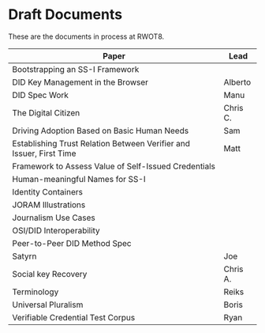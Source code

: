 # Draft Documents

These are the documents in process at RWOT8.

| Paper | Lead |
| ------------- | ------------- |
| Bootstrapping an SS-I Framework | |
| DID Key Management in the Browser | Alberto |
| DID Spec Work | Manu |
| The Digital Citizen | Chris C. |
| Driving Adoption Based on Basic Human Needs | Sam |
| Establishing Trust Relation Between Verifier and Issuer, First Time | Matt |
| Framework to Assess Value of Self-Issued Credentials |
| Human-meaningful Names for SS-I | |
| Identity Containers | |
| JORAM Illustrations | |
| Journalism Use Cases |
| OSI/DID Interoperability | |
| Peer-to-Peer DID Method Spec | |
| Satyrn | Joe |
| Social key Recovery | Chris A. |
| Terminology | Reiks |
| Universal Pluralism | Boris |
| Verifiable Credential Test Corpus | Ryan |

